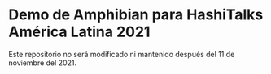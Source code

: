 # Demo de Amphibian para HashiTalks América Latina 2021

Este repositorio no será modificado ni mantenido después del 11 de noviembre del 2021.
